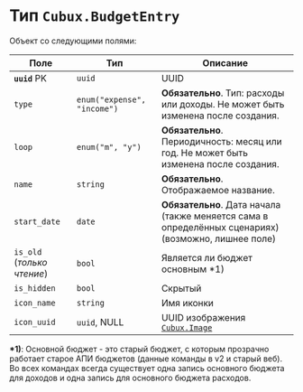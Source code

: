 Тип `Cubux.BudgetEntry`
=======================

Объект со следующими полями:

Поле | Тип | Описание
---- | --- | --------
**`uuid`** PK | `uuid`       | UUID
`type`        | `enum("expense", "income")` | **Обязательно**. Тип: расходы или доходы. Не может быть изменена после создания.
`loop`        | `enum("m", "y")` | **Обязательно**. Периодичность: месяц или год. Не может быть изменена после создания.
`name`        | `string`     | **Обязательно**. Отображаемое название.
`start_date`  | `date`       | **Обязательно**. Дата начала (также меняется сама в определённых сценариях) (возможно, лишнее поле)
`is_old` (_только чтение_) | `bool` | Является ли бюджет основным \*1)
`is_hidden`   | `bool`       | Скрытый
`icon_name`   | `string`     | Имя иконки
`icon_uuid`   | `uuid`, NULL | UUID изображения [`Cubux.Image`][Cubux.Image]

**\*1)**: Основной бюджет - это старый бюджет, с которым прозрачно
работает старое АПИ бюджетов (данные команды в v2 и старый веб).
Во всех командах всегда существует одна запись основного бюджета для
доходов и одна запись для основного бюджета расходов.


[Cubux.Image]: ./image.md
